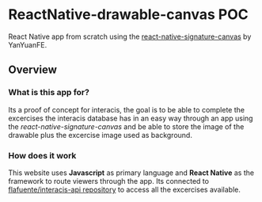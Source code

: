 # ReactNative-drawable-canvas POC
React Native app from scratch using the [react-native-signature-canvas](https://github.com/YanYuanFE/react-native-signature-canvaslibrary)
by YanYuanFE. 

## Overview
 
### What is this app for?
 
Its a proof of concept for interacis, the goal is to be able to complete the excercises the interacis database has in an easy way through an app using the *react-native-signature-canvas* and be able to store the image of the drawable plus the excercise image used as background.
 
### How does it work
 
This website uses **Javascript** as primary language and **React Native** as the framework to route viewers through the app. Its connected to [flafuente/interacis-api repository](https://github.com/flafuente/interacis-api) to access all the excercises available.



